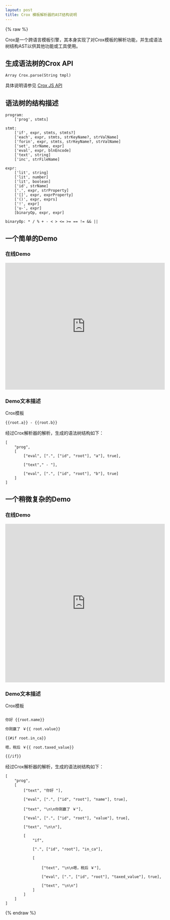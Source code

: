 ```yaml
---
layout: post
title: Crox 模板解析器的AST结构说明
---
```


{% raw %}

Crox是一个跨语言模板引擎，其本身实现了对Crox模板的解析功能，并生成语法树结构AST以供其他功能或工具使用。

## 生成语法树的Crox API

`Array Crox.parse(String tmpl)`

具体说明请参见 [Crox JS API](/crox/apis/js-api)

## 语法树的结构描述

```
program:
	['prog', stmts]

stmt:
	['if', expr, stmts, stmts?]
	['each', expr, stmts, strKeyName?, strValName]
	['forin', expr, stmts, strKeyName?, strValName]
	['set', strName, expr]
	['eval', expr, blnEncode]
	['text', string]
	['inc', strFileName]

expr:
	['lit', string]
	['lit', number]
	['lit', boolean]
	['id', strName]
	['.', expr, strProperty]
	['[]', expr, exprProperty]
	['()', expr, exprs]
	['!', expr]
	['u-', expr]
	[binaryOp, expr, expr]

binaryOp: * / % + - < > <= >= == != && ||
```

## 一个简单的Demo

### 在线Demo

<iframe width="100%" height="400" src="http://jsfiddle.net/M24bM/8/embedded/" allowfullscreen="allowfullscreen" frameborder="0"></iframe>

### Demo文本描述

Crox模板

```html
{{root.a}} - {{root.b}}
```

经过Crox解析器的解析，生成的语法树结构如下：

```
[
    "prog",
    [
        ["eval", [".", ["id", "root"], "a"], true],

        ["text"," - "],
        
        ["eval", [".", ["id", "root"], "b"], true]
    ]
]
```

## 一个稍微复杂的Demo

### 在线Demo

<iframe width="100%" height="500" src="http://jsfiddle.net/M24bM/embedded/" allowfullscreen="allowfullscreen" frameborder="0"></iframe>

### Demo文本描述

Crox模板

```html

你好 {{root.name}}

你刚赢了 ￥{{ root.value}}

{{#if root.in_ca}}

嗯，税后 ￥{{ root.taxed_value}}

{{/if}}

```

经过Crox解析器的解析，生成的语法树结构如下：

```
[
    "prog", 
    [
        ["text", "你好 "],

        ["eval", [".", ["id", "root"], "name"], true],

        ["text", "\n\n你刚赢了 ￥"],

        ["eval", [".", ["id", "root"], "value"], true],

        ["text", "\n\n"], 

        [
            "if",
            
            [".", ["id", "root"], "in_ca"],

            [
            
                ["text", "\n\n嗯，税后 ￥"],
            
                ["eval", [".", ["id", "root"], "taxed_value"], true],
            
                ["text", "\n\n"]
            ]
        ]
    ]
]
```

{% endraw %}
